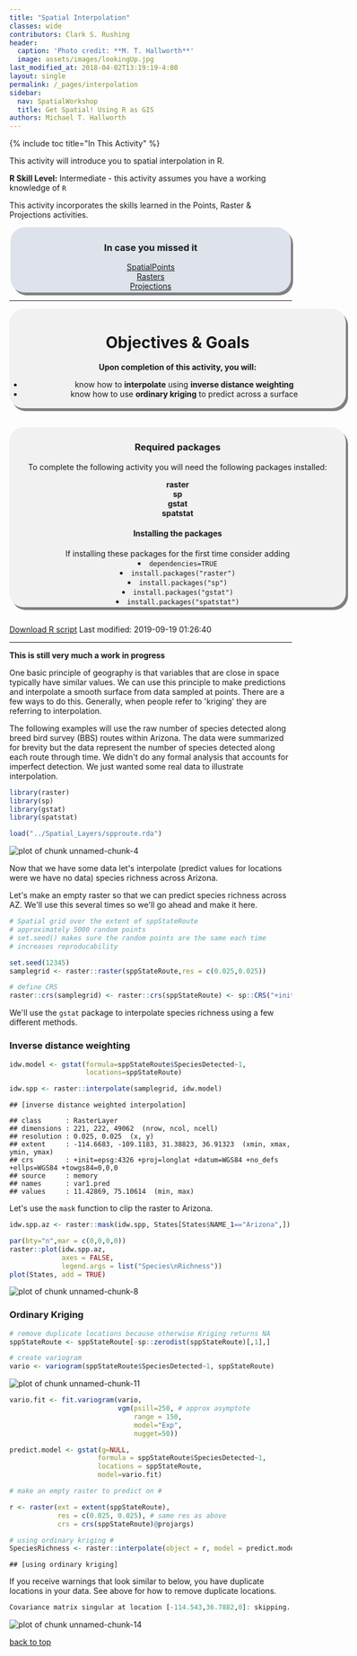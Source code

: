 ```yaml
---
title: "Spatial Interpolation"
classes: wide
contributors: Clark S. Rushing
header:
  caption: 'Photo credit: **M. T. Hallworth**'
  image: assets/images/lookingUp.jpg
last_modified_at: 2018-04-02T13:19:19-4:00
layout: single
permalink: /_pages/interpolation
sidebar:
  nav: SpatialWorkshop
  title: Get Spatial! Using R as GIS
authors: Michael T. Hallworth
---
```

<a name="TOP"></a>

{% include toc title="In This Activity" %}

This activity will introduce you to spatial interpolation in R.

**R Skill Level:** Intermediate - this activity assumes you have a working knowledge of `R` 

This activity incorporates the skills learned in the Points, Raster & Projections activities.

<div style="background-color:rgba(186, 196, 214,0.47); border-radius: 25px; text-align:center; vertical-align: middle;
padding: 3px 0; width: 500px; margin: auto; box-shadow: 4px 5px gray;">
<h3> In case you missed it</h3>
<a href = "{{ site.baseurl }}/_pages/basics_SpatialPoints" target="_blank">SpatialPoints</a><br>
<a href = "{{ site.baseurl }}/_pages/basics_Rasters" target="_blank">Rasters</a><br>
<a href = "{{ site.baseurl }}/_pages/projections" target="_blank">Projections</a><br>
</div>
<hr>

<div style="background-color:rgba(0, 0, 0, 0.0470588); border-radius: 25px; text-align:center; vertical-align: middle; padding:3px 0; width: 600px; margin: auto; box-shadow: 4px 5px gray;">

<h1>Objectives & Goals</h1>      
<b>Upon completion of this activity, you will:</b>
<ul>
<li>know how to <strong>interpolate</strong> using <strong>inverse distance weighting</strong></li>   
<li>know how to use <strong>ordinary kriging</strong> to predict across a surface</li>
</ul>
</div>

<br>
<br>
<a name="install.packages"></a>
<div style="background-color:rgba(0, 1, 1, 0.0470588); border-radius: 25px; text-align:center; vertical-align: middle; padding:2px 0; width: 600px; margin: auto; box-shadow: 4px 5px gray;">
<h3> Required packages</h3> 
To complete the following activity you will need the following packages installed:

<strong>raster</strong>       
<strong>sp</strong>       
<strong>gstat</strong>          
<strong>spatstat</strong>             
  
<h4>Installing the packages</h4>     
If installing these packages for the first time consider adding <li><code>dependencies=TRUE</code></li>   
<li><code>install.packages("raster")</code></li>   
<li><code>install.packages("sp")</code></li>        
<li><code>install.packages("gstat")</code></li>   
<li><code>install.packages("spatstat")</code></li> 

</div>
        
<br>

<a href="https://raw.githubusercontent.com/mhallwor/mhallwor.github.io/develop/Rscripts/kriging.R" target="_blank" class="btn btn--info">Download R script</a> Last modified: 2019-09-19 01:26:40

<hr>

<b>This is still very much a work in progress</b>

One basic principle of geography is that variables that are close in space typically have similar values. We can use this principle to make predictions and interpolate a smooth surface from data sampled at points. There are a few ways to do this. Generally, when people refer to 'kriging' they are referring to interpolation. 

The following examples will use the raw number of species detected along breed bird survey (BBS) routes within Arizona. The data were summarized for brevity but the data represent the number of species detected along each route through time. We didn't do any formal analysis that accounts for imperfect detection. We just wanted some real data to illustrate interpolation.


```r
library(raster)
library(sp)
library(gstat)
library(spatstat)
```


```r
load("../Spatial_Layers/spproute.rda")
```

![plot of chunk unnamed-chunk-4](/figure/pages/kriging/unnamed-chunk-4-1.png)

Now that we have some data let's interpolate (predict values for locations were we have no data) species richness across Arizona.

Let's make an empty raster so that we can predict species richness across AZ. We'll use this several times so we'll go ahead and make it here. 

```r
# Spatial grid over the extent of sppStateRoute
# approximately 5000 random points
# set.seed() makes sure the random points are the same each time
# increases reproducability 

set.seed(12345)
samplegrid <- raster::raster(sppStateRoute,res = c(0.025,0.025))

# define CRS
raster::crs(samplegrid) <- raster::crs(sppStateRoute) <- sp::CRS("+init=epsg:4326")
```

We'll use the <code>gstat</code> package to interpolate species richness using a few different methods.

### Inverse distance weighting


```r
idw.model <- gstat(formula=sppStateRoute$SpeciesDetected~1, 
                   locations=sppStateRoute)

idw.spp <- raster::interpolate(samplegrid, idw.model)
```

```
## [inverse distance weighted interpolation]
```

```
## class      : RasterLayer 
## dimensions : 221, 222, 49062  (nrow, ncol, ncell)
## resolution : 0.025, 0.025  (x, y)
## extent     : -114.6683, -109.1183, 31.38823, 36.91323  (xmin, xmax, ymin, ymax)
## crs        : +init=epsg:4326 +proj=longlat +datum=WGS84 +no_defs +ellps=WGS84 +towgs84=0,0,0 
## source     : memory
## names      : var1.pred 
## values     : 11.42869, 75.10614  (min, max)
```

Let's use the <code>mask</code> function to clip the raster to Arizona. 

```r
idw.spp.az <- raster::mask(idw.spp, States[States$NAME_1=="Arizona",])

par(bty="n",mar = c(0,0,0,0))
raster::plot(idw.spp.az,
             axes = FALSE,
             legend.args = list("Species\nRichness"))
plot(States, add = TRUE)
```

![plot of chunk unnamed-chunk-8](/figure/pages/kriging/unnamed-chunk-8-1.png)

### Ordinary Kriging 

```r
# remove duplicate locations because otherwise Kriging returns NA
sppStateRoute <- sppStateRoute[-sp::zerodist(sppStateRoute)[,1],]

# create variogram 
vario <- variogram(sppStateRoute$SpeciesDetected~1, sppStateRoute)
```



![plot of chunk unnamed-chunk-11](/figure/pages/kriging/unnamed-chunk-11-1.png)


```r
vario.fit <- fit.variogram(vario,
                           vgm(psill=250, # approx asymptote
                               range = 150,
                               model="Exp", 
                               nugget=50))

predict.model <- gstat(g=NULL,
                      formula = sppStateRoute$SpeciesDetected~1,
                      locations = sppStateRoute, 
                      model=vario.fit)

# make an empty raster to predict on #

r <- raster(ext = extent(sppStateRoute),
            res = c(0.025, 0.025), # same res as above
            crs = crs(sppStateRoute)@projargs)

# using ordinary kriging #
SpeciesRichness <- raster::interpolate(object = r, model = predict.model)
```

```
## [using ordinary kriging]
```

If you receive warnings that look similar to below, you have duplicate locations in your data. See above for how to remove duplicate locations.

```r
Covariance matrix singular at location [-114.543,36.7882,0]: skipping...
```

![plot of chunk unnamed-chunk-14](/figure/pages/kriging/unnamed-chunk-14-1.png)

<a href="#TOP">back to top</a>
